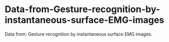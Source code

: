# Data-from-Gesture-recognition-by-instantaneous-surface-EMG-images
Data from:  Gesture recognition by instantaneous surface EMG images.
